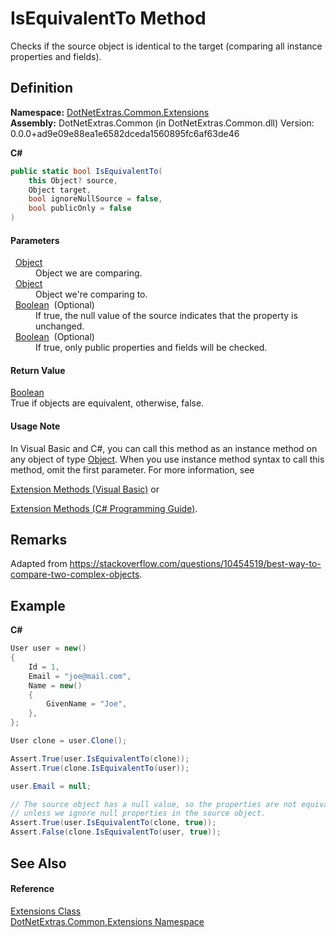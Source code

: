 # IsEquivalentTo Method


Checks if the source object is identical to the target (comparing all instance properties and fields).



## Definition
**Namespace:** <a href="9184e3b0-90b9-a3bc-0ea0-71d3642c662f.md">DotNetExtras.Common.Extensions</a>  
**Assembly:** DotNetExtras.Common (in DotNetExtras.Common.dll) Version: 0.0.0+ad9e09e88ea1e6582dceda1560895fc6af63de46

**C#**
``` C#
public static bool IsEquivalentTo(
	this Object? source,
	Object target,
	bool ignoreNullSource = false,
	bool publicOnly = false
)
```



#### Parameters
<dl><dt>  <a href="https://learn.microsoft.com/dotnet/api/system.object" target="_blank" rel="noopener noreferrer">Object</a></dt><dd>Object we are comparing.</dd><dt>  <a href="https://learn.microsoft.com/dotnet/api/system.object" target="_blank" rel="noopener noreferrer">Object</a></dt><dd>Object we're comparing to.</dd><dt>  <a href="https://learn.microsoft.com/dotnet/api/system.boolean" target="_blank" rel="noopener noreferrer">Boolean</a>  (Optional)</dt><dd>If true, the null value of the source indicates that the property is unchanged.</dd><dt>  <a href="https://learn.microsoft.com/dotnet/api/system.boolean" target="_blank" rel="noopener noreferrer">Boolean</a>  (Optional)</dt><dd>If true, only public properties and fields will be checked.</dd></dl>

#### Return Value
<a href="https://learn.microsoft.com/dotnet/api/system.boolean" target="_blank" rel="noopener noreferrer">Boolean</a>  
True if objects are equivalent, otherwise, false.

#### Usage Note
In Visual Basic and C#, you can call this method as an instance method on any object of type <a href="https://learn.microsoft.com/dotnet/api/system.object" target="_blank" rel="noopener noreferrer">Object</a>. When you use instance method syntax to call this method, omit the first parameter. For more information, see <a href="https://docs.microsoft.com/dotnet/visual-basic/programming-guide/language-features/procedures/extension-methods" target="_blank" rel="noopener noreferrer">

Extension Methods (Visual Basic)</a> or <a href="https://docs.microsoft.com/dotnet/csharp/programming-guide/classes-and-structs/extension-methods" target="_blank" rel="noopener noreferrer">

Extension Methods (C# Programming Guide)</a>.

## Remarks

Adapted from <a href="https://stackoverflow.com/questions/10454519/best-way-to-compare-two-complex-objects" target="_blank" rel="noopener noreferrer">https://stackoverflow.com/questions/10454519/best-way-to-compare-two-complex-objects</a>.


## Example


**C#**  
``` C#
User user = new()
{
    Id = 1,
    Email = "joe@mail.com",
    Name = new()
    {
        GivenName = "Joe",
    },
};

User clone = user.Clone();

Assert.True(user.IsEquivalentTo(clone));
Assert.True(clone.IsEquivalentTo(user));

user.Email = null;

// The source object has a null value, so the properties are not equivalent,
// unless we ignore null properties in the source object.
Assert.True(user.IsEquivalentTo(clone, true));
Assert.False(clone.IsEquivalentTo(user, true));
```


## See Also


#### Reference
<a href="cd9aff4b-4a32-a8a4-5f57-e5fc9dbf4b67.md">Extensions Class</a>  
<a href="9184e3b0-90b9-a3bc-0ea0-71d3642c662f.md">DotNetExtras.Common.Extensions Namespace</a>  
